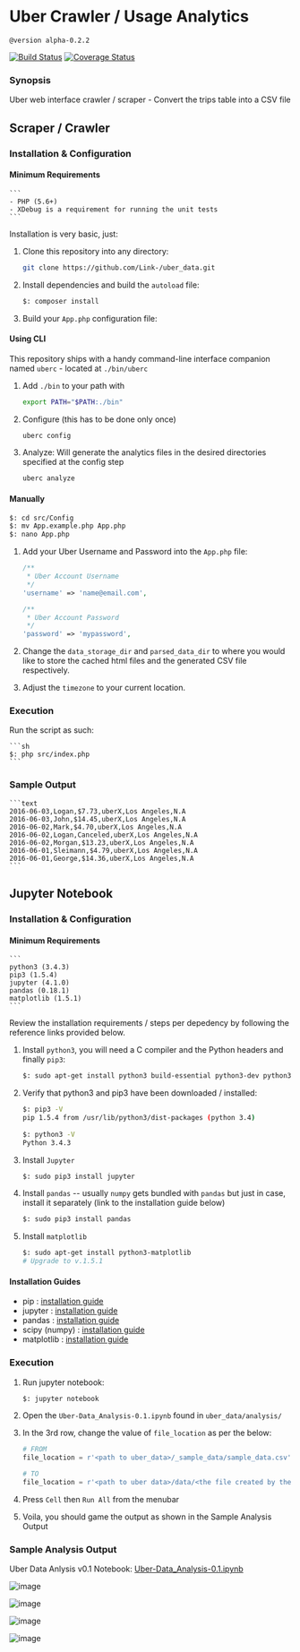 # Uber Crawler / Usage Analytics

    @version alpha-0.2.2

[![Build Status](https://travis-ci.org/Link-/uber_data.svg?branch=master)](https://travis-ci.org/Link-/uber_data)
[![Coverage Status](https://coveralls.io/repos/github/Link-/uber_data/badge.svg?branch=master)](https://coveralls.io/github/Link-/uber_data?branch=master)

### Synopsis

Uber web interface crawler / scraper - Convert the trips table into a CSV file

## Scraper / Crawler

### Installation & Configuration

#### Minimum Requirements

    ```
    - PHP (5.6+)
    - XDebug is a requirement for running the unit tests
    ```

Installation is very basic, just:

1. Clone this repository into any directory:

    ```sh
    git clone https://github.com/Link-/uber_data.git
    ```

2. Install dependencies and build the `autoload` file:

    ```sh
    $: composer install
    ```

3. Build your `App.php` configuration file:

#### Using CLI
This repository ships with a handy command-line interface companion named `uberc` - located at `./bin/uberc`

1. Add `./bin` to your path with

    ```sh
    export PATH="$PATH:./bin"
    ```

2. Configure (this has to be done only once)

    ```sh
    uberc config
    ```

3. Analyze: Will generate the analytics files in the desired directories specified at the config step

    ```sh
    uberc analyze
    ```

#### Manually

```sh
$: cd src/Config
$: mv App.example.php App.php
$: nano App.php
```

1. Add your Uber Username and Password into the `App.php` file:

    ```php
    /**
     * Uber Account Username
     */
    'username' => 'name@email.com',

    /**
     * Uber Account Password
     */
    'password' => 'mypassword',
    ```

2. Change the `data_storage_dir` and `parsed_data_dir` to where you would like to store the cached html files and the generated CSV file respectively.

3. Adjust the `timezone` to your current location.

### Execution

Run the script as such:

    ```sh
    $: php src/index.php
    ```

### Sample Output

    ```text
    2016-06-03,Logan,$7.73,uberX,Los Angeles,N.A
    2016-06-03,John,$14.45,uberX,Los Angeles,N.A
    2016-06-02,Mark,$4.70,uberX,Los Angeles,N.A
    2016-06-02,Logan,Canceled,uberX,Los Angeles,N.A
    2016-06-02,Morgan,$13.23,uberX,Los Angeles,N.A
    2016-06-01,Sleimann,$4.79,uberX,Los Angeles,N.A
    2016-06-01,George,$14.36,uberX,Los Angeles,N.A
    ```

## Jupyter Notebook

### Installation & Configuration

#### Minimum Requirements

    ```
    python3 (3.4.3)
    pip3 (1.5.4)
    jupyter (4.1.0)
    pandas (0.18.1)
    matplotlib (1.5.1)
    ```

Review the installation requirements / steps per depedency by following the reference links provided below.        

1. Install `python3`, you will need a C compiler and the Python headers and finally `pip3`:

    ```sh
    $: sudo apt-get install python3 build-essential python3-dev python3-setuptools python3-pip
    ```

2. Verify that python3 and pip3 have been downloaded / installed:

    ```sh
    $: pip3 -V
    pip 1.5.4 from /usr/lib/python3/dist-packages (python 3.4)
        
    $: python3 -V
    Python 3.4.3
    ```
        
3. Install `Jupyter`

    ```sh
    $: sudo pip3 install jupyter
    ```
        
4. Install `pandas` -- usually `numpy` gets bundled with `pandas` but just in case, install it separately (link to the installation guide below)

    ```sh
    $: sudo pip3 install pandas
    ```

5. Install `matplotlib`

    ```sh
    $: sudo apt-get install python3-matplotlib
    # Upgrade to v.1.5.1
    ```


#### Installation Guides

- pip : [installation guide](https://pip.pypa.io/en/stable/installing/)
- jupyter : [installation guide](http://jupyter.readthedocs.io/en/latest/install.html)
- pandas : [installation guide](http://pandas.pydata.org/pandas-docs/stable/install.html)
- scipy (numpy) : [installation guide](http://scipy.org/install.html)
- matplotlib : [installation guide](http://matplotlib.org/users/installing.html)


### Execution

1. Run jupyter notebook:

    ```sh
    $: jupyter notebook
    ```

2. Open the `Uber-Data_Analysis-0.1.ipynb` found in `uber_data/analysis/`

3. In the 3rd row, change the value of `file_location` as per the below:

    ```python
    # FROM
    file_location = r'<path to uber_data>/_sample_data/sample_data.csv'
    
    # TO
    file_location = r'<path to uber data>/data/<the file created by the crawler>.csv'
    ```

4. Press `Cell` then `Run All` from the menubar

5. Voila, you should game the output as shown in the Sample Analysis Output


### Sample Analysis Output

Uber Data Anlysis v0.1 Notebook: [Uber-Data_Analysis-0.1.ipynb](https://github.com/Link-/uber_data/blob/master/analysis/Uber-Data_Analysis-0.1.ipynb)

![image](http://i.imgur.com/cTX3zts.png)

![image](http://i.imgur.com/J0enKnm.png)

![image](http://i.imgur.com/oUhMYtP.png)

![image](http://i.imgur.com/n3qeMc3.png)
